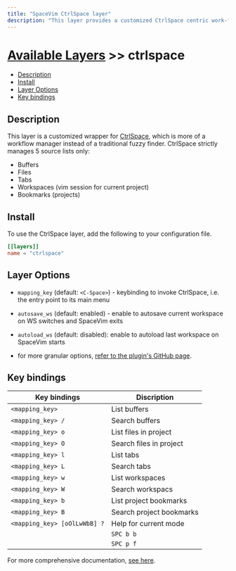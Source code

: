 ```yaml
---
title: "SpaceVim CtrlSpace layer"
description: "This layer provides a customized CtrlSpace centric work-flow"
---
```


# [Available Layers](../) >> ctrlspace

<!-- vim-markdown-toc GFM -->

- [Description](#description)
- [Install](#install)
- [Layer Options](#layer-options)
- [Key bindings](#key-bindings)

<!-- vim-markdown-toc -->

## Description

This layer is a customized wrapper for
[CtrlSpace](https://github.com/vim-ctrlspace/vim-ctrlspace), which
is more of a workflow manager instead of a traditional fuzzy finder.
CtrlSpace strictly manages 5 source lists only:

* Buffers
* Files
* Tabs
* Workspaces (vim session for current project)
* Bookmarks (projects)


## Install

To use the CtrlSpace layer, add the following to your configuration file.

```toml
[[layers]]
name = "ctrlspace"
```

## Layer Options

* `mapping_key` (default: `<C-Space>`) - keybinding to invoke CtrlSpace,
i.e. the entry point to its main menu

* `autosave_ws` (default: enabled) - enable to autosave current
workspace on WS switches and SpaceVim exits

* `autoload_ws` (default: disabled): enable to autoload last workspace
on SpaceVim starts

* for more granular options, [refer to the plugin's GitHub
page](https://github.com/vim-ctrlspace/vim-ctrlspace).


## Key bindings

| Key bindings                 | Discription               |
| -----------------------------| ------------------------- |
| `<mapping_key>`              | List buffers              |
| `<mapping_key> /`            | Search buffers            |
| `<mapping_key> o`            | List files in project     |
| `<mapping_key> O`            | Search files in project   |
| `<mapping_key> l`            | List tabs                 |
| `<mapping_key> L`            | Search tabs               |
| `<mapping_key> w`            | List workspaces           |
| `<mapping_key> W`            | Search workspacs          |
| `<mapping_key> b`            | List project bookmarks    |
| `<mapping_key> B`            | Search project bookmarks  |
| `<mapping_key> [oOlLwWbB] ?` | Help for current mode     |
            | `SPC b b`              | List/Search all buffers              |
            | `SPC p f`              | List/Search all files in project     |

For more comprehensive documentation, [see
here](https://atlas-vim.readthedocs.io/vim/plugged/vim-ctrlspace/README/
).
